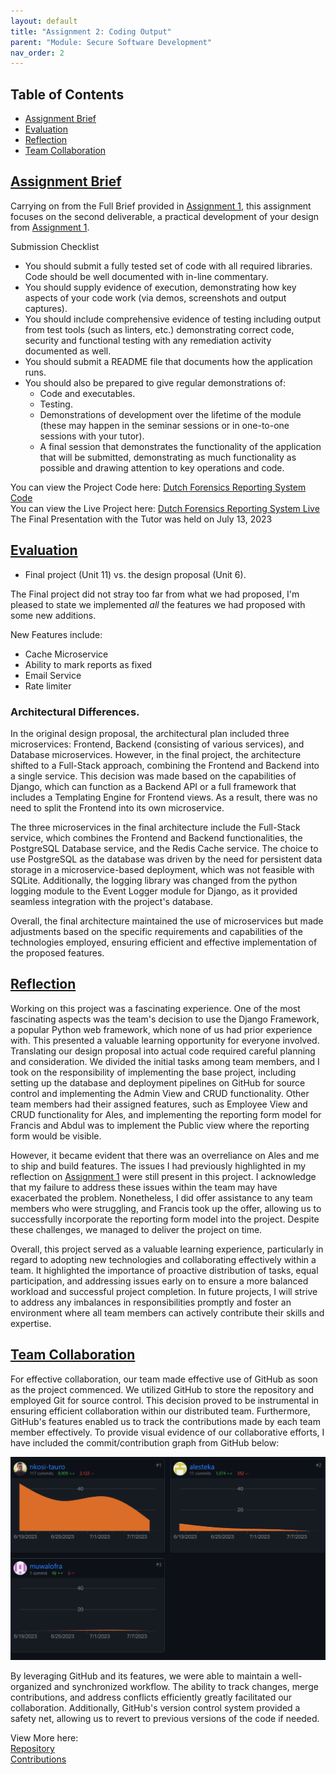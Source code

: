 ```yaml
---
layout: default
title: "Assignment 2: Coding Output"
parent: "Module: Secure Software Development"
nav_order: 2
---
```

## Table of Contents
- [Assignment Brief](#assignment-brief) 
- [Evaluation](#evaluation)
- [Reflection](#reflection)
- [Team Collaboration](#team-collaboration)


## [Assignment Brief](#assignment-brief) 
Carrying on from the Full Brief provided in [Assignment 1](/eportfolio/module_ssd/assignment1.html), this assignment focuses on the second deliverable, a practical development of your design from [Assignment 1](/eportfolio/module_ssd/assignment1.html). 

Submission Checklist
- You should submit a fully tested set of code with all required libraries. Code should be well documented with in-line commentary.
- You should supply evidence of execution, demonstrating how key aspects of your code work (via demos, screenshots and output captures).
- You should include comprehensive evidence of testing including output from test tools (such as linters, etc.) demonstrating correct code, security and functional testing with any remediation activity documented as well.
- You should submit a README file that documents how the application runs.
- You should also be prepared to give regular demonstrations of: 
  - Code and executables.
  - Testing.
  - Demonstrations of development over the lifetime of the module (these may happen in the seminar sessions or in one-to-one sessions with your tutor).
  - A final session that demonstrates the functionality of the application that will be submitted, demonstrating as much functionality as possible and drawing attention to key operations and code.

You can view the Project Code here: [Dutch Forensics Reporting System Code](https://github.com/nkosi-tauro/dfrs_domain)   
You can view the Live Project here: [Dutch Forensics Reporting System Live](https://dfrsdomain-production.up.railway.app/)   
The Final Presentation with the Tutor was held on July 13, 2023

## [Evaluation](#evaluation)
- Final project (Unit 11) vs. the design proposal (Unit 6).

The Final project did not stray too far from what we had proposed, I'm pleased to state we implemented _all_ the features we had proposed with some new additions.

New Features include:
- Cache Microservice
- Ability to mark reports as fixed
- Email Service
- Rate limiter

### Architectural Differences.
In the original design proposal, the architectural plan included three microservices: Frontend, Backend (consisting of various services), and Database microservices. However, in the final project, the architecture shifted to a Full-Stack approach, combining the Frontend and Backend into a single service. This decision was made based on the capabilities of Django, which can function as a Backend API or a full framework that includes a Templating Engine for Frontend views. As a result, there was no need to split the Frontend into its own microservice.

The three microservices in the final architecture include the Full-Stack service, which combines the Frontend and Backend functionalities, the PostgreSQL Database service, and the Redis Cache service. The choice to use PostgreSQL as the database was driven by the need for persistent data storage in a microservice-based deployment, which was not feasible with SQLite. Additionally, the logging library was changed from the python logging module to the Event Logger module for Django, as it provided seamless integration with the project's database.

Overall, the final architecture maintained the use of microservices but made adjustments based on the specific requirements and capabilities of the technologies employed, ensuring efficient and effective implementation of the proposed features.


## [Reflection](#reflection)
Working on this project was a fascinating experience. One of the most fascinating aspects was the team's decision to use the Django Framework, a popular Python web framework, which none of us had prior experience with. This presented a valuable learning opportunity for everyone involved. Translating our design proposal into actual code required careful planning and consideration. We divided the initial tasks among team members, and I took on the responsibility of implementing the base project, including setting up the database and deployment pipelines on GitHub for source control and implementing the Admin View and CRUD functionality. Other team members had their assigned features, such as Employee View and CRUD functionality for Ales, and implementing the reporting form model for Francis and Abdul was to implement the Public view where the reporting form would be visible.

However, it became evident that there was an overreliance on Ales and me to ship and build features. The issues I had previously highlighted in my reflection on [Assignment 1](/eportfolio/module_ssd/assignment1.html) were still present in this project. I acknowledge that my failure to address these issues within the team may have exacerbated the problem. Nonetheless, I did offer assistance to any team members who were struggling, and Francis took up the offer, allowing us to successfully incorporate the reporting form model into the project. Despite these challenges, we managed to deliver the project on time.

Overall, this project served as a valuable learning experience, particularly in regard to adopting new technologies and collaborating effectively within a team. It highlighted the importance of proactive distribution of tasks, equal participation, and addressing issues early on to ensure a more balanced workload and successful project completion. In future projects, I will strive to address any imbalances in responsibilities promptly and foster an environment where all team members can actively contribute their skills and expertise.

## [Team Collaboration](#team-collaboration)
For effective collaboration, our team made effective use of GitHub as soon as the project commenced. We utilized GitHub to store the repository and employed Git for source control. This decision proved to be instrumental in ensuring efficient collaboration within our distributed team. Furthermore, GitHub's features enabled us to track the contributions made by each team member effectively. To provide visual evidence of our collaborative efforts, I have included the commit/contribution graph from GitHub below:

![Commits](../assets/images/commits.png)  

By leveraging GitHub and its features, we were able to maintain a well-organized and synchronized workflow. The ability to track changes, merge contributions, and address conflicts efficiently greatly facilitated our collaboration. Additionally, GitHub's version control system provided a safety net, allowing us to revert to previous versions of the code if needed.  

View More here:  
[Repository](https://github.com/nkosi-tauro/dfrs_domain)   
[Contributions](https://github.com/nkosi-tauro/dfrs_domain/graphs/contributors)